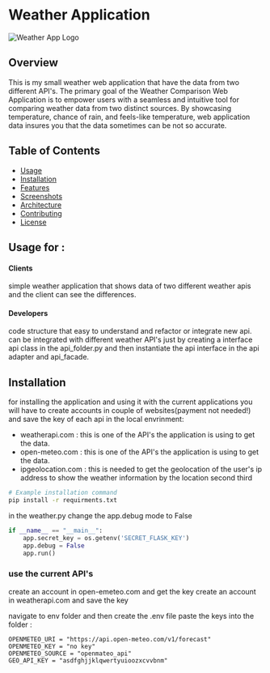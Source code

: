 # Weather Application

![Weather App Logo](path/to/your/logo.png)

## Overview
This is my small weather web application that have the data from two different API's.
The primary goal of the Weather Comparison Web Application is to empower users with a seamless and intuitive tool for comparing weather data from two distinct sources. By showcasing temperature, chance of rain, and feels-like temperature, web application data insures you that the data sometimes can be not so accurate.

## Table of Contents

- [Usage](#usage)
- [Installation](#installation)
- [Features](#features)
- [Screenshots](#screenshots)
- [Architecture](#architecture)
- [Contributing](#contributing)
- [License](#license)

## Usage for :
#### Clients
simple weather application that shows data of two different weather apis and the client can see the differences.

#### Developers
code structure that easy to understand and refactor or integrate new api.
can be integrated with different weather API's just by creating a interface api class in the api_folder.py and then instantiate the api interface in the api adapter and api_facade.

## Installation

for installing the application and using it with the current applications you will have to create accounts in couple of websites(payment not needed!) and save the key of each api in 
the local envrinment:<br>
- weatherapi.com : this is one of the API's the application is using to get the data.
- open-meteo.com : this is one of the API's the application is using to get the data.
- ipgeolocation.com : this is needed to get the geolocation of the user's ip address to show the weather information by the location
  second 
  third

```bash
# Example installation command
pip install -r requirments.txt
```
in the weather.py change the app.debug mode to False
```python
if __name__ == "__main__":
    app.secret_key = os.getenv('SECRET_FLASK_KEY')
    app.debug = False
    app.run()
```

### use the current API's
create an account in open-emeteo.com and get the key
create an account in weatherapi.com and save the key

navigate to env folder and then create the .env file
paste the keys into the folder :
```.env
OPENMETEO_URI = "https://api.open-meteo.com/v1/forecast"
OPENMETEO_KEY = "no key"
OPENMETEO_SOURCE = "openmateo_api"
GEO_API_KEY = "asdfghjjklqwertyuioozxcvvbnm"


```


